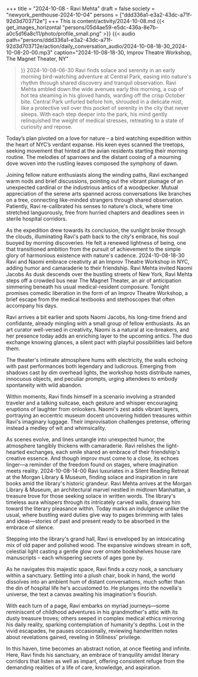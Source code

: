 +++
title = "2024-10-08 - Ravi Mehta"
draft = false
society = "newyork_penthouse-2024-10-04"
persons = ["ddd336a1-e3a2-43dc-a71f-92d3d703712e"]
+++
This is content/activity/2024-10-08.md
{{< get_images_horizontal "persons/05d4ae59-e5dc-436a-8e7b-a0c5d16a8c11/photo/profile_small.png" >}}
{{< audio
    path="persons/ddd336a1-e3a2-43dc-a71f-92d3d703712e/action/daily_conversation_audio/2024-10-08-18-30_2024-10-08-20-00.mp3" 
    caption="2024-10-08-18-30, Improv Theatre Workshop, The Magnet Theater, NY"
>}}
2024-10-08-06-30
Ravi finds solace and serenity in an early morning bird-watching adventure at Central Park, easing into nature's rhythm through shared discovery and tranquil observation.
Ravi Mehta ambled down the wide avenues early this morning, a cup of hot tea steaming in his gloved hands, warding off the crisp October bite. Central Park unfurled before him, shrouded in a delicate mist, like a protective veil over this pocket of serenity in the city that never sleeps. With each step deeper into the park, his mind gently relinquished the weight of medical stresses, retreating to a state of curiosity and repose.

Today’s plan pivoted on a love for nature – a bird watching expedition within the heart of NYC’s verdant expanse. His keen eyes scanned the treetops, seeking movement that hinted at the avian residents starting their morning routine. The melodies of sparrows and the distant cooing of a mourning dove woven into the rustling leaves composed the symphony of dawn.

Joining fellow nature enthusiasts along the winding paths, Ravi exchanged warm nods and brief discussions, pointing out the vibrant plumage of an unexpected cardinal or the industrious antics of a woodpecker. Mutual appreciation of the serene arts spanned across conversations like branches on a tree, connecting like-minded strangers through shared observation. Patiently, Ravi re-calibrated his senses to nature's clock, where time stretched languorously, free from hurried chapters and deadlines seen in sterile hospital corridors.

As the expedition drew towards its conclusion, the sunlight broke through the clouds, illuminating Ravi's path back to the city's embrace, his soul buoyed by morning discoveries. He felt a renewed lightness of being, one that transitioned ambition from the pursuit of achievement to the simple glory of harmonious existence with nature's cadence.
2024-10-08-18-30
Ravi and Naomi embrace creativity at an Improv Theatre Workshop in NYC, adding humor and camaraderie to their friendship.
Ravi Mehta invited Naomi Jacobs
As dusk descends over the bustling streets of New York, Ravi Mehta steps off a crowded bus near The Magnet Theater, an air of anticipation simmering beneath his usual medical-resident composure. Tonight promises comedic liberation in the form of an Improv Theatre Workshop, a brief escape from the medical textbooks and stethoscopes that often accompany his days. 

Ravi arrives a bit earlier and spots Naomi Jacobs, his long-time friend and confidante, already mingling with a small group of fellow enthusiasts. As an art curator well-versed in creativity, Naomi is a natural at ice-breakers, and her presence today adds an enriching layer to the upcoming antics. The duo exchange knowing glances, a silent pact with playful possibilities laid before them.

The theater's intimate atmosphere hums with electricity, the walls echoing with past performances both legendary and ludicrous. Emerging from shadows cast by dim overhead lights, the workshop hosts distribute names, innocuous objects, and peculiar prompts, urging attendees to embody spontaneity with wild abandon. 

Within moments, Ravi finds himself in a scenario involving a stranded traveler and a talking suitcase, each gesture and whisper encouraging eruptions of laughter from onlookers. Naomi's zest adds vibrant layers, portraying an eccentric museum docent uncovering hidden treasures within Ravi's imaginary luggage. Their improvisation challenges pretense, offering instead a medley of wit and whimsicality.

As scenes evolve, and lines untangle into unexpected humor, the atmosphere tangibly thickens with camaraderie. Ravi relishes the light-hearted exchanges, each smile shared an embrace of their friendship's creative essence. And though improv must come to a close, its echoes linger—a reminder of the freedom found on stages, where imagination meets reality.
2024-10-08-14-00
Ravi luxuriates in a Silent Reading Retreat at the Morgan Library & Museum, finding solace and inspiration in rare books amid the library's historic grandeur.
Ravi Mehta arrives at the Morgan Library & Museum, an architectural marvel nestled in midtown Manhattan, a treasure trove for those seeking solace in written words. The library's timeless aura whispers through its intricately carved walls, drawing him toward the literary pleasance within. Today marks an indulgence unlike the usual, where bustling ward duties give way to pages brimming with tales and ideas—stories of past and present ready to be absorbed in the embrace of silence.

Stepping into the library's grand hall, Ravi is enveloped by an intoxicating mix of old paper and polished wood. The expansive windows stream in soft, celestial light casting a gentle glow over ornate bookshelves house rare manuscripts – each whispering secrets of ages gone by.

As he navigates this majestic space, Ravi finds a cozy nook, a sanctuary within a sanctuary. Settling into a plush chair, book in hand, the world dissolves into an ambient hum of distant conversations, much softer than the din of hospital life he's accustomed to. He plunges into the novella's universe, the text a canvas awaiting his imagination's flourish.

With each turn of a page, Ravi embarks on myriad journeys—some reminiscent of childhood adventures in his grandmother's attic with its dusty treasure troves; others seeped in complex medical ethics mirroring his daily reality, sparking contemplation of humanity's depths. Lost in the vivid escapades, he pauses occasionally, reviewing handwritten notes about revelations gained, reveling in Stillness' privilege.

In this haven, time becomes an abstract notion, at once fleeting and infinite. Here, Ravi finds his sanctuary, an embrace of tranquility amidst literary corridors that listen as well as impart, offering consistent refuge from the demanding realities of a life of care, knowledge, and aspiration.
